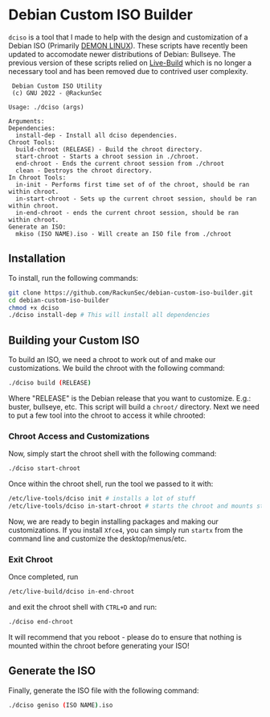 # Debian Custom ISO Builder
`dciso` is a tool that I made to help with the design and customization of a Debian ISO (Primarily [DEMON LINUX](https://demonlinux.com/)). These scripts have recently been updated to accomodate newer distributions of Debian: Bullseye. The previous version of these scripts relied on [Live-Build](https://live-team.pages.debian.net/live-manual/html/live-manual/index.en.html) which is no longer a necessary tool and has been removed due to contrived user complexity. 

```
 Debian Custom ISO Utility
 (c) GNU 2022 - @RackunSec

Usage: ./dciso (args)

Arguments:
Dependencies:
  install-dep - Install all dciso dependencies.
Chroot Tools:
  build-chroot (RELEASE) - Build the chroot directory.
  start-chroot - Starts a chroot session in ./chroot.
  end-chroot - Ends the current chroot session from ./chroot
  clean - Destroys the chroot directory.
In Chroot Tools:
  in-init - Performs first time set of of the chroot, should be ran within chroot.
  in-start-chroot - Sets up the current chroot session, should be ran within chroot.
  in-end-chroot - ends the current chroot session, should be ran within chroot.
Generate an ISO:
  mkiso (ISO NAME).iso - Will create an ISO file from ./chroot

```
## Installation
To install, run the following commands:
```bash
git clone https://github.com/RackunSec/debian-custom-iso-builder.git
cd debian-custom-iso-builder
chmod +x dciso
./dciso install-dep # This will install all dependencies
```
## Building your Custom ISO
To build an ISO, we need a chroot to work out of and make our customizations. We build the chroot with the following command:
```bash
./dciso build (RELEASE) 
```
Where "RELEASE" is the Debian release that you want to customize. E.g.: buster, bullseye, etc. This script will build a `chroot/` directory. Next we need to put a few tool into the chroot to access it while chrooted:

### Chroot Access and Customizations
Now, simply start the chroot shell with the following command:
```bash
./dciso start-chroot
```
Once within the chroot shell, run the tool we passed to it with:
```bash
/etc/live-tools/dciso init # installs a lot of stuff
/etc/live-tools/dciso in-start-chroot # starts the chroot and mounts stuff for x11
```
Now, we are ready to begin installing packages and making our customizations. If you install `Xfce4`, you can simply run `startx` from the command line and customize the desktop/menus/etc.
### Exit Chroot
Once completed, run 
```bash
/etc/live-build/dciso in-end-chroot
```
and exit the chroot shell with `CTRL+D` and run:
```bash
./dciso end-chroot
```
It will recommend that you reboot - please do to ensure that nothing is mounted within the chroot before generating your ISO!
## Generate the ISO
Finally, generate the ISO file with the following command:
```bash
./dciso geniso (ISO NAME).iso
```
